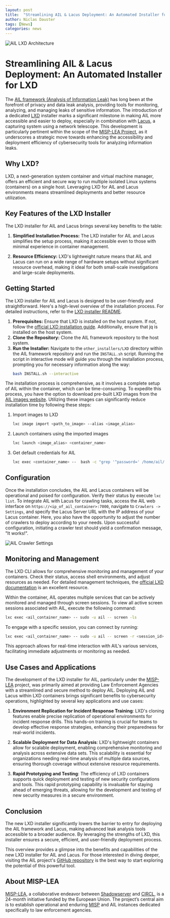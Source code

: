 ```yaml
---
layout: post
title:  "Streamlining AIL & Lacus Deployment: An Automated Installer for LXD"
author: Niclas Dauster
tags: [News]
categories: news 
---
```


![AIL LXD Architecture](https://www.ail-project.org/assets/img/ail-lxd.png)

#  Streamlining AIL & Lacus Deployment: An Automated Installer for LXD

The [AIL framework (Analysis of Information Leak)](https://github.com/ail-project/ail-framework/tree/master) has long been at the forefront of privacy and data leak analysis, providing tools for monitoring, analyzing, and managing leaks of sensitive information. The introduction of a dedicated [LXD](https://canonical.com/lxd) installer marks a significant milestone in making AIL more accessible and easier to deploy, especially in combination with [Lacus](https://github.com/ail-project/lacus), a capturing system using a network telescope. This development is particularly pertinent within the scope of the [MISP-LEA Project](#about-misp-lea), as it underscores a strategic move towards enhancing the accessibility and deployment efficiency of cybersecurity tools for analyzing information leaks. 

## Why LXD?
LXD, a next-generation system container and virtual machine manager, offers an efficient and secure way to run multiple isolated Linux systems (containers) on a single host. Leveraging LXD for AIL and Lacus environments means streamlined deployments and better resource utilization.

## Key Features of the LXD Installer
The LXD installer for AIL and Lacus brings several key benefits to the table:
1. **Simplified Installation Process:** The LXD installer for AIL and Lacus simplifies the setup process, making it accessible even to those with minimal experience in container management.

2. **Resource Efficiency:** LXD's lightweight nature means that AIL and Lacus can run on a wide range of hardware setups without significant resource overhead, making it ideal for both small-scale investigations and large-scale deployments.

## Getting Started
The LXD installer for AIL and Lacus is designed to be user-friendly and straightforward. Here's a high-level overview of the installation process. For detailed instructions, refer to the [LXD installer README](https://github.com/ail-project/ail-framework/blob/master/other_installers/LXD/README.md).
1. **Prerequisites:** Ensure that LXD is installed on the host system. If not, follow the [official LXD installation guide](https://documentation.ubuntu.com/lxd/en/latest/tutorial/first_steps/). Additionally, ensure that jq is installed on the host system.
2. **Clone the Repository:** Clone the AIL framework repository to the host system.
3. **Run the Installer:** Navigate to the `other_installers/LXD` directory within the AIL framework repository and run the `INSTALL.sh` script. Running the script in interactive mode will guide you through the installation process, prompting you for necessary information along the way:
    ```bash
    bash INSTALL.sh --interactive
    ```

The installation process is comprehensive, as it involves a complete setup of AIL within the container, which can be time-consuming. To expedite this process, you have the option to download pre-built LXD images from the [AIL images website](https://images.ail-project.org/). Utilizing these images can significantly reduce installation time by following these steps:

1. Import images to LXD
    ```bash
    lxc image import <path_to_image> --alias <image_alias>
    ```
2. Launch containers using the imported images
    ```bash
    lxc launch <image_alias> <container_name>
    ```
3. Get default credentials for AIL 
    ```bash
    lxc exec <container_name> --  bash -c "grep '^password=' /home/ail/ail-framework/DEFAULT_PASSWORD | cut -d'=' -f2"
    ```

## Configuration
Once the installation concludes, the AIL and Lacus containers will be operational and poised for configuration. Verify their status by execute `lxc list`. To integrate AIL with Lacus for crawling tasks, access the AIL web interface on `https://<ip_of_ail_container>:7000`, navigate to `Crawlers -> Settings`, and specify the Lacus Server URL with the IP address of your Lacus container. Here, you also have the opportunity to adjust the number of crawlers to deploy according to your needs. Upon successful configuration, initiating a crawler test should yield a confirmation message, "It works!".

![AIL Crawler Settings](https://www.ail-project.org/assets/img/ail-settings.png)

## Monitoring and Management
The LXD CLI allows for comprehensive monitoring and management of your containers. Check their status, access shell environments, and adjust resources as needed. For detailed management techniques, the [official LXD documentation](https://documentation.ubuntu.com/lxd/en/latest/) is an excellent resource.

Within the container, AIL operates multiple services that can be actively monitored and managed through screen sessions. To view all active screen sessions associated with AIL, execute the following command:
```bash
lxc exec <ail_container_name> -- sudo -u ail -- screen -ls
```
To engage with a specific session, you can connect by running:
```bash
lxc exec <ail_container_name> -- sudo -u ail -- screen -r <session_id>
```
This approach allows for real-time interaction with AIL's various services, facilitating immediate adjustments or monitoring as needed.

## Use Cases and Applications
The development of the LXD installer for AIL, particularly under the [MISP-LEA](#about-misp-lea) project, was primarily aimed at providing Law Enforcement Agencies with a streamlined and secure method to deploy AIL. Deploying AIL and Lacus within LXD containers brings significant benefits to cybersecurity operations, highlighted by several key applications and use cases:

1. **Environment Replication for Incident Response Training**: LXD's cloning features enable precise replication of operational environments for incident response drills. This hands-on training is crucial for teams to develop effective response strategies, enhancing their preparedness for real-world incidents.

2. **Scalable Deployment for Data Analysis**: LXD's lightweight containers allow for scalable deployment, enabling comprehensive monitoring and analysis across extensive data sets. This scalability is essential for organizations needing real-time analysis of multiple data sources, ensuring thorough coverage without extensive resource requirements.

3. **Rapid Prototyping and Testing**: The efficiency of LXD containers supports quick deployment and testing of new security configurations and tools. This rapid prototyping capability is invaluable for staying ahead of emerging threats, allowing for the development and testing of new security measures in a secure environment.


## Conclusion
The new LXD installer significantly lowers the barrier to entry for deploying the AIL framework and Lacus, making advanced leak analysis tools accessible to a broader audience. By leveraging the strengths of LXD, this installer ensures a secure, efficient, and user-friendly deployment process.

This overview provides a glimpse into the benefits and capabilities of the new LXD installer for AIL and Lacus. For those interested in diving deeper, visiting the AIL project's [GitHub repository](https://github.com/ail-project/ail-framework) is the best way to start exploring the potential of this powerful tool.

## About MISP-LEA

[MISP-LEA](https://www.misp-lea.org/), a collaborative endeavor between [Shadowserver](https://www.shadowserver.org/) and [CIRCL](https://www.circl.lu/), is a 24-month initiative funded by the European Union. The project’s central aim is to establish operational and enduring [MISP](https://www.misp-project.org/) and AIL instances dedicated specifically to law enforcement agencies.
